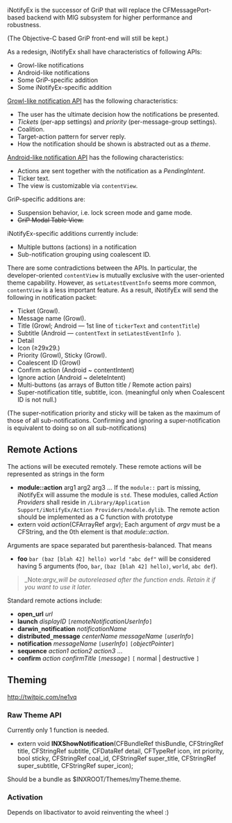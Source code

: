 iNotifyEx is the successor of GriP that will replace the CFMessagePort-based backend with MIG subsystem for higher performance and robustness.

(The Objective-C based GriP front-end will still be kept.)

As a redesign, iNotifyEx shall have characteristics of following APIs:
  * Growl-like notifications
  * Android-like notifications
  * Some GriP-specific addition
  * Some iNotifyEx-specific addition

[Growl-like notification API](http://growl.info/documentation/developer/implementing-growl.php?lang=cocoa) has the following characteristics:
  * The user has the ultimate decision how the notifications be presented.
  * _Tickets_ (per-app settings) and _priority_ (per-message-group settings).
  * Coalition.
  * Target-action pattern for server reply.
  * How the notification should be shown is abstracted out as a _theme_.

[Android-like notification API](http://developer.android.com/reference/android/app/Notification.html) has the following characteristics:
  * Actions are sent together with the notification as a _PendingIntent_.
  * Ticker text.
  * The view is customizable via `contentView`.

GriP-specific additions are:
  * Suspension behavior, i.e. lock screen mode and game mode.
  * ~~GriP Modal Table View.~~

iNotifyEx-specific additions currently include:
  * Multiple buttons (actions) in a notification
  * Sub-notification grouping using coalescent ID.


There are some contradictions between the APIs. In particular, the developer-oriented `contentView` is mutually exclusive with the user-oriented theme capability. However, as `setLatestEventInfo` seems more common, `contentView` is a less important feature. As a result, iNotifyEx will send the following in notification packet:
  * Ticket (Growl).
  * Message name (Growl).
  * Title (Growl; Android — 1st line of `tickerText` and `contentTitle`)
  * Subtitle (Android — `contentText` in `setLatestEventInfo `).
  * Detail
  * Icon (≥29x29.)
  * Priority (Growl), Sticky (Growl).
  * Coalescent ID (Growl)
  * Confirm action (Android ~ contentIntent)
  * Ignore action (Android ~ deleteIntent)
  * Multi-buttons (as arrays of Button title / Remote action pairs)
  * Super-notification title, subtitle, icon. (meaningful only when Coalescent ID is not null.)

(The super-notification priority and sticky will be taken as the maximum of those of all sub-notifications. Confirming and ignoring a super-notification is equivalent to doing so on all sub-notifications)

## Remote Actions ##

The actions will be executed remotely. These remote actions will be represented as strings  in the form
  * **module::action** arg1 arg2 arg3 ...
If the `module::` part is missing, iNotifyEx will assume the module is `std`. These modules, called _Action Providers_ shall reside in `/Library/Application Support/iNotifyEx/Action Providers/module.dylib`. The remote action should be implemented as a C function with prototype
  * extern void _action_(CFArrayRef argv);
Each argument of _argv_ must be a CFString, and the 0th element is that _module::action_.

Arguments are space separated but parenthesis-balanced. That means
  * **foo** `bar (baz [blah 42] hello) world "abc def"`
will be considered having 5 arguments (foo, `bar`, `(baz [blah 42] hello)`, `world`, `abc def`).

> _Note:_argv_will be autoreleased after the function ends. Retain it if you want to use it later._

Standard remote actions include:
  * **open\_url** _url_
  * **launch** _displayID_ `[`_remoteNotificationUserInfo_`]`
  * **darwin`_`notification** _notificationName_
  * **distributed`_`message** _centerName_ _messageName_ `[`_userInfo_`]`
  * **notification** _messageName_ `[`_userInfo_`]` `[`_objectPointer_`]`
  * **sequence** _action1_ _action2_ _action3_ ...
  * **confirm** _action_ _confirmTitle_ `[`_message_`]` `[` normal | destructive `]`

## Theming ##
http://twitpic.com/ne1vq

### Raw Theme API ###
Currently only 1 function is needed.

  * extern void **INXShowNotification**(CFBundleRef thisBundle, CFStringRef title, CFStringRef subtitle, CFDataRef detail, CFTypeRef icon, int priority, bool sticky, CFStringRef coal\_id, CFStringRef super\_title, CFStringRef super\_subtitle, CFStringRef super\_icon);

Should be a bundle as $INXROOT/Themes/myTheme.theme.

### Activation ###
Depends on libactivator to avoid reinventing the wheel :)

<!--
### Simple theme ###

Theming using only images.

Also a bundle as $INXROOT/Themes/myTheme.theme. But Info.plist should contain the `INXSimpleTheme` dictionary key.

(INXRect t -> {t.x = ?, t.y = ?, t.w = ?, t.h = ?}. ? can be like 240 or 50%.)
(INXFont t -> {t.name = ?, t.size = ?}.)
(INXColor t -> "#AABBCC")

(INXLabel t -> {INXRect t.frame; INXFont t.font; INXColor t.color; })
(INXImage t -> {filename t.up; filename t.down; })
(INXStretchableImage t -> {INXImage t; INXPoint t.stretch; INXColor t.color; })

Keys of INXSimpleTheme:
  * bool **minimized.enabled**;
  * INXRect **minimized.frame**;
  * INXRect **minimized.icon.frame**;
  * INXLabel **minimized.title.frame**;
  * string **minimized.transition.style**;
  * real **minimized.transition.duration**;
  * string **minimized.normalization.gesture**;
  * INXRect **content.frame**; // x, y ignored here.
  * INXRect **content.icon.frame**;
  * INXLabel **content.title**;
  * INXLabel **content.subtitle**;
  * INXLabel **content.timestamp**;
  * INXStretchableImage **content.background**;
  * INXImage **content.disclosure.image**;
  * INXRect **content.disclosure.frame**;
  * INXStretchableImage **button.background**;
  * INXFont **button.font**;
  * INXColor **button.color**;
  * INXStretchableImage **selection.background**;
-->